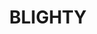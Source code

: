 ---
lastmod: '2025-04-06T06:05:20+00:00'
latitude: -35.586342
layout: suburb
longitude: 145.52068
postcode: '2713'
state: NSW
title: BLIGHTY
url: /nsw/blighty/
---
